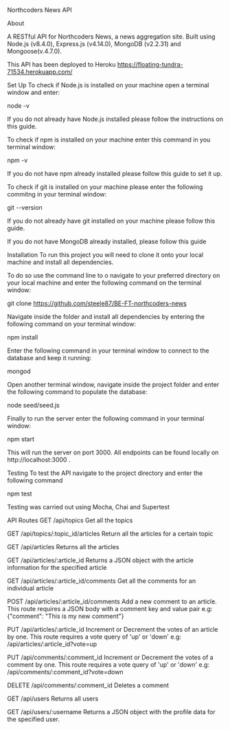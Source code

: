 Northcoders News API

About

A RESTful API for Northcoders News, a news aggregation site. Built using Node.js (v8.4.0), Express.js (v4.14.0), MongoDB (v2.2.31) and Mongoose(v.4.7.0).

This API has been deployed to Heroku https://floating-tundra-71534.herokuapp.com/

Set Up
To check if Node.js is installed on your machine open a terminal window and enter:

node -v

If you do not already have Node.js installed please follow the instructions on this guide.

To check if npm is installed on your machine enter this command in you terminal window:

npm -v

If you do not have npm already installed please follow this guide to set it up.

To check if git is installed on your machine please enter the following commitng in your terminal window:

git --version

If you do not already have git installed on your machine please follow this guide.

If you do not have MongoDB already installed, please follow this guide

Installation
To run this project you will need to clone it onto your local machine and install all dependencies.

To do so use the command line to o navigate to your preferred directory on your local machine and enter the following command on the terminal window:

git clone https://github.com/steele87/BE-FT-northcoders-news

Navigate inside the folder and install all dependencies by entering the following command on your terminal window:

npm install

Enter the following command in your terminal window to connect to the database and keep it running:

mongod

Open another terminal window, navigate inside the project folder and enter the following command to populate the database:

node seed/seed.js

Finally to run the server enter the following command in your terminal window:

npm start

This will run the server on port 3000. All endpoints can be found locally on http://localhost:3000 .

Testing
To test the API navigate to the project directory and enter the following command

npm test

Testing was carried out using Mocha, Chai and Supertest

API Routes
GET /api/topics
Get all the topics

GET /api/topics/:topic_id/articles
Return all the articles for a certain topic

GET /api/articles
Returns all the articles

GET /api/articles/:article_id
Returns a JSON object with the article information for the specified article

GET /api/articles/:article_id/comments
Get all the comments for an individual article

POST /api/articles/:article_id/comments
Add a new comment to an article. This route requires a JSON body with a comment key and value pair e.g: {"comment": "This is my new comment"}

PUT /api/articles/:article_id
Increment or Decrement the votes of an article by one. This route requires a vote query of 'up' or 'down' e.g: /api/articles/:article_id?vote=up

PUT /api/comments/:comment_id
Increment or Decrement the votes of a comment by one. This route requires a vote query of 'up' or 'down' e.g: /api/comments/:comment_id?vote=down

DELETE /api/comments/:comment_id
Deletes a comment

GET /api/users
Returns all users

GET /api/users/:username
Returns a JSON object with the profile data for the specified user.